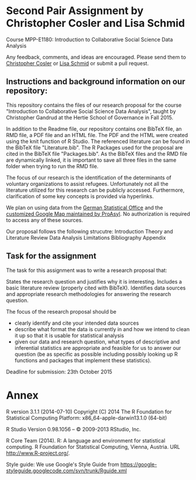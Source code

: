 # Second Pair Assignment by Christopher Cosler and Lisa Schmid
Course MPP-E1180: Introduction to Collaborative Social Science Data Analysis

Any feedback, comments, and ideas are encouraged. Please send them to <a href="mailto:c.cosler@mpp.hertie-school.org">Christopher Cosler</a> or <a href="mailto:lisa.schmid@mpp.hertie-school.org">Lisa Schmid</a> or submit a pull request.


## Instructions and background information on our repository:

This repository contains the files of our research proposal for the course "Introduction to Collaborative Social Science Data Analysis", taught by Christopher Gandrud at the Hertie School of Governance in Fall 2015.

In addition to the Readme file, our repository contains one BibTeX file, an RMD file, a PDF file and an HTML file. The PDF and the HTML were created using the knit function of R Studio. The referenced literature can be found in the BibTeX file "Literature.bib". The R Packages used for the proposal are cited in the BibTeX file "Packages.bib". As the BibTeX files and the RMD file are dynamically linked, it is important to save all three files in the same folder when trying to run the RMD file.

The focus of our research is the identification of the determinants of voluntary organizations to assist refugees. Unfortunately not all the literature utilized for this research can be publicly accessed. Furthermore, clarification of some key concepts is provided via hyperlinks.

We plan on using data from the <a href="https://www.destatis.de/EN/Homepage.html">German Statistical Office</a> and the <a href="http://www.proasyl.de/de/ueber-uns/foerderverein/mitmachen/">customized Google Map maintained by ProAsyl</a>. No authorization is required to access any of these sources. 

Our proposal follows the following strucutre:
Introduction
Theory and Literature Review
Data
Analysis
Limitations
Bibliography
Appendix

## Task for the assignment

The task for this assignment was to write a research proposal that:

States the research question and justifies why it is interesting.
Includes a basic literature review (properly cited with BibTeX).
Identifies data sources and appropriate research methodologies for answering the research question.

The focus of the research proposal should be
- clearly identify and cite your intended data sources
- describe what format the data is currently in and how we intend to clean it up so that it is usable for statistical analysis
- given our data and research question, what types of descriptive and inferential statistics are appropriate and feasible for us to answer our question (be as specific as possible including possibly looking up R functions and packages that implement these statistics).

Deadline for submission:  23th October 2015

# Annex 
R version 3.1.1 (2014-07-10) Copyright (C) 2014 The R Foundation for Statistical Computing Platform: x86_64-apple-darwin13.1.0 (64-bit)

R Studio Version 0.98.1056 – © 2009-2013 RStudio, Inc.

R Core Team (2014). R: A language and environment for statistical computing. R Foundation for Statistical Computing, Vienna, Austria. URL http://www.R-project.org/.

Style guide: We use Google's Style Guide from https://google-styleguide.googlecode.com/svn/trunk/Rguide.xml
